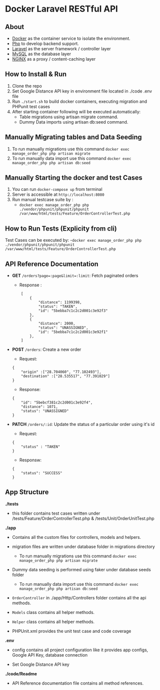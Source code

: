 # Docker Laravel RESTful API

## About

- [Docker](https://www.docker.com/) as the container service to isolate the environment.
- [Php](https://php.net/) to develop backend support.
- [Laravel](https://laravel.com) as the server framework / controller layer
- [MySQL](https://mysql.com/) as the database layer
- [NGINX](https://docs.nginx.com/nginx/admin-guide/content-cache/content-caching/) as a proxy / content-caching layer

## How to Install & Run

1.  Clone the repo
2.  Set Google Distance API key in environment file located in ./code .env file
3.  Run `./start.sh` to build docker containers, executing migration and PHPunit test cases 
4.  After starting container following will be executed automatically:
	- Table migrations using artisan migrate command.
	- Dummy Data imports using artisan db:seed command.

## Manually Migrating tables and Data Seeding

1. To run manually migrations use this command `docker exec manage_order_php php artisan migrate`
2. To run manually data import use this command `docker exec manage_order_php php artisan db:seed`

## Manually Starting the docker and test Cases

1. You can run `docker-compose up` from terminal
2. Server is accessible at `http://localhost:8080`
3. Run manual testcase suite by :
	- `docker exec manage_order_php php ./vendor/phpunit/phpunit/phpunit /var/www/html/tests/Feature/OrderControllerTest.php`
	
## How to Run Tests (Explicity from cli)

 Test Cases can be executed by:
-`docker exec manage_order_php php ./vendor/phpunit/phpunit/phpunit /var/www/html/tests/Feature/OrderControllerTest.php`
## API Reference Documentation

- **GET** `/orders?page=:page&limit=:limit`: Fetch paginated orders

    - Response :
	```
	    [
            {
                "distance": 1199398,
                "status": "TAKEN",
                "id": "5bebba7c1c2c2d001c3e92f3"
            },
            {
                "distance": 2000,
                "status": "UNASSIGNED",
                "id": "5bebba7c1c2c2d001c3e92f1"
            },
        ]
	```
- **POST** `/orders`: Create a new order

	- Request:
	```
    {
        "origin" :["28.704060", "77.102493"],
        "destination" :["28.535517", "77.391029"]
    }
	```

    - Response:
	```
    {
        "id": "5bebcf381c2c2d001c3e92f4",
        "distance": 1071,
        "status": "UNASSIGNED"
    }
	```

- **PATCH** `/orders/:id`: Update the status of a particular order using it's id

	- Request:
	```
    {
        "status" : "TAKEN"
    }
	```

    - Responsw:
	```
    {
        "status": "SUCCESS"
    }
	```
## App Structure

**./tests**

- this folder contains test cases written under /tests/Feature/OrderControllerTest.php & /tests/Unit/OrderUnitTest.php

**./app**

- Contains all the custom files for controllers, models and helpers.
- migration files are written under database folder in migrations directory
	- To run manually migrations use this command `docker exec manage_order_php php artisan migrate`
- Dummy data seeding is performed using faker under database seeds folder
	- To run manually data import use this command `docker exec manage_order_php php artisan db:seed`
- `OrderController` in ./app/Http/Controllers folder contains all the api methods.
- `Models` class contains all helper methods.
- `Helper` class contains all helper methods.

- PHPUnit.xml provides the unit test case and code coverage

**.env**

- config contains all project configuration like it provides app configs, Google API Key, database connection

- Set Google Distance API key

**./code/Readme**

- API Reference documentation file contains all method references.
